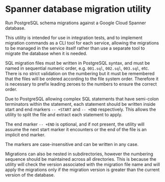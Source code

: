 # Spanner database migration utility

Run PostgreSQL schema migrations against a Google Cloud Spanner database.

This utility is intended for use in integration tests, and to implement migration
commands as a CLI tool for each service, allowing the migrations to be managed
in the service itself rather than use a separate tool to migrate the database
when it is needed.

SQL migration files must be written in PostgreSQL syntax, and must be named
in sequential numeric order, e.g. `001.sql`, `002.sql`, `003.sql`, etc.
There is no strict validation on the numbering but it must be remembered that
the files will be ordered according to the file system order. Therefore it is
necessary to prefix leading zeroes to the numbers to ensure the correct order.

Due to PostgreSQL allowing complex SQL statements that have semi-colon terminators
within the statement, each statement should be written inside start and end markers
`-- +START` and `-- +END` respectively. This allows the utility to split the file
and extract each statement to apply.

The end marker `-- +END` is optional, and if not present, the utility will assume
the next start marker it encounters or the end of the file is an implicit end marker.

The markers are case-insensitive and can be written in any case.

Migrations can also be nested in subdirectories, however the numbering sequence should
be maintained across all directories. This is because the utility will check the version
associated with the migration file name and will apply the migrations only if the
migration version is greater than the current version of the database.
